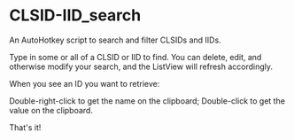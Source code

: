# CLSID-IID_search
An AutoHotkey script to search and filter CLSIDs and IIDs.

Type in some or all of a CLSID or IID to find.
You can delete, edit, and otherwise modify your search,
and the ListView will refresh accordingly.

When you see an ID you want to retrieve:

Double-right-click to get the name on the clipboard;
Double-click to get the value on the clipboard.

That's it!
